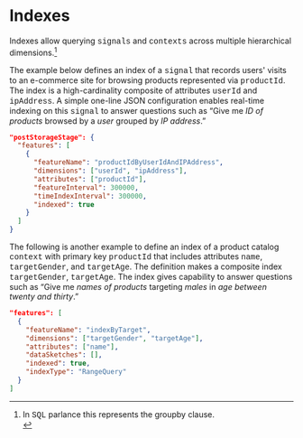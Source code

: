 # Indexes

Indexes allow querying <span style="font-family:Courier New;">signals</span> and <span style="font-family:Courier New;">contexts</span> across multiple hierarchical dimensions.[^50]

The example below defines an index of a <span style="font-family:Courier New;">signal</span> that records users' visits to an e-commerce site for browsing products represented via <span style="font-family:Courier New;">productId</span>. The index is a high-cardinality composite of attributes <span style="font-family:Courier New;">userId</span> and <span style="font-family:Courier New;">ipAddress</span>. A simple one-line JSON configuration enables real-time indexing on this <span style="font-family:Courier New;">signal</span> to answer questions such as “Give me *ID of products* browsed by a *user* grouped by *IP address*.”

```json
"postStorageStage": {
  "features": [
    {
      "featureName": "productIdByUserIdAndIPAddress",
      "dimensions": ["userId", "ipAddress"],
      "attributes": ["productId"],
      "featureInterval": 300000,
      "timeIndexInterval": 300000,
      "indexed": true
    }
  ]
}
```

The following is another example to define an index of a product catalog <span style="font-family:Courier New;">context</span> with primary key <span style="font-family:Courier New;">productId</span> that includes attributes <span style="font-family:Courier New;">name</span>, <span style="font-family:Courier New;">targetGender</span>, and <span style="font-family:Courier New;">targetAge</span>. The definition makes a composite index <span style="font-family:Courier New;">targetGender</span>, <span style="font-family:Courier New;">targetAge</span>. The index gives capability to answer questions such as “Give me *names of products* targeting *males* in *age between twenty and thirty*.”

```json
"features": [
  {
    "featureName": "indexByTarget",
    "dimensions": ["targetGender", "targetAge"],
    "attributes": ["name"],
    "dataSketches": [],
    "indexed": true,
    "indexType": "RangeQuery"
  }
]
```

[^50]: In <span style="font-family:Courier New;">SQL</span> parlance this represents the groupby clause. <br/>
